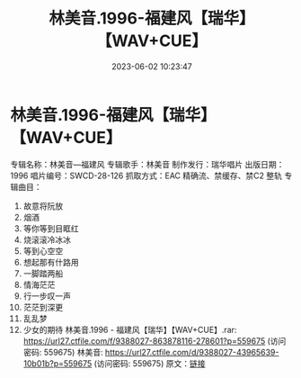 ﻿---
title: 林美音.1996-福建风【瑞华】【WAV+CUE】
date: 2023-06-02 10:23:47
categories: 闽南语(台语)
tags: 华语中文
---
# 林美音.1996-福建风【瑞华】【WAV+CUE】

专辑名称：林美音—福建风
专辑歌手：林美音
制作发行：瑞华唱片
出版日期：1996
唱片编号：SWCD-28-126
抓取方式：EAC 精确流、禁缓存、禁C2 整轨
专辑曲目：
01. 故意将阮放
02. 烟酒
03. 等你等到目眶红
04. 烧滚滚冷冰冰
05. 等到心空空
06. 想起那有什路用
07. 一脚踏两船
08. 情海茫茫
09. 行一步叹一声
10. 茫茫到深更
11. 乱乱梦
12. 少女的期待
林美音.1996 - 福建风【瑞华】【WAV+CUE】.rar: https://url27.ctfile.com/f/9388027-863878116-278601?p=559675
(访问密码: 559675)
林美音: https://url27.ctfile.com/d/9388027-43965639-10b01b?p=559675
(访问密码: 559675)
原文：[链接](https://blog.sina.com.cn/s/blog_1647c7e760103125r.html)